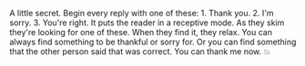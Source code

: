 A little secret. Begin every reply with one of these: 1. Thank you. 2. I'm sorry. 3. You're right. It puts the reader in a receptive mode. As they skim they're looking for one of these. When they find it, they relax. You can always find something to be thankful or sorry for. Or you can find something that the other person said that was correct. You can thank me now. :boom:
